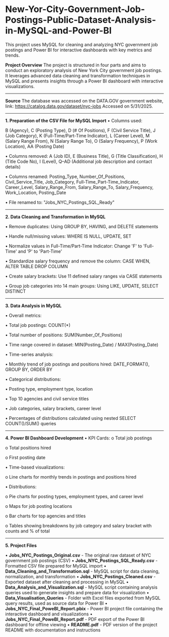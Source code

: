 # New-Yor-City-Government-Job-Postings-Public-Dataset-Analysis-in-MySQL-and-Power-BI
This project uses MySQL for cleaning and analyzing NYC government job postings and Power BI for interactive dashboards with key metrics and trends.


**Project Overview**
The project is structured in four parts and aims to conduct an exploratory analysis of New York City government job postings. It leverages advanced data cleaning and transformation techniques in MySQL and presents insights through a Power BI dashboard with interactive visualizations.
________________________________________
**Source**
The database was accessed on the DATA.GOV government website, link: https://catalog.data.gov/dataset/nyc-jobs 
Accessed on 5/31/2025.
________________________________________

**1. Preparation of the CSV File for MySQL Import**
•	Columns used:

B (Agency), C (Posting Type), D (# Of Positions), F (Civil Service Title), J (Job Category), K (Full-Time/Part-Time Indicator), L (Career Level), M (Salary Range From), N (Salary Range To), O (Salary Frequency), P (Work Location), AA (Posting Date)

•	Columns removed:
A (Job ID), E (Business Title), G (Title Classification), H (Title Code No), I (Level), Q–AD (Additional job description and contact details)

•	Columns renamed:
Posting_Type, Number_Of_Positions, Civil_Service_Title, Job_Category, Full-Time_Part-Time_Indicator, Career_Level, Salary_Range_From, Salary_Range_To, Salary_Frequency, Work_Location, Posting_Date

•	File renamed to:
"Jobs_NYC_Postings_SQL_Ready"
________________________________________
**2. Data Cleaning and Transformation in MySQL**

•	Remove duplicates: Using GROUP BY, HAVING, and DELETE statements

•	Handle null/missing values: WHERE IS NULL, UPDATE, SET

•	Normalize values in Full-Time/Part-Time Indicator: Change 'F' to 'Full-Time' and 'P' to 'Part-Time'

•	Standardize salary frequency and remove the column: CASE WHEN, ALTER TABLE DROP COLUMN

•	Create salary brackets: Use 11 defined salary ranges via CASE statements

•	Group job categories into 14 main groups: Using LIKE, UPDATE, SELECT DISTINCT
________________________________________
**3. Data Analysis in MySQL**

•	Overall metrics:

•	Total job postings: COUNT(*)

•	Total number of positions: SUM(Number_Of_Positions)

•	Time range covered in dataset: MIN(Posting_Date) / MAX(Posting_Date)

•	Time-series analysis:

•	Monthly trend of job postings and positions hired: DATE_FORMAT(), GROUP BY, ORDER BY

•	Categorical distributions:

•	Posting type, employment type, location

•	Top 10 agencies and civil service titles

•	Job categories, salary brackets, career level

•	Percentages of distributions calculated using nested SELECT COUNT()/SUM() queries
________________________________________
**4. Power BI Dashboard Development**
•	KPI Cards:
o	Total job postings

o	Total positions hired

o	First posting date

•	Time-based visualizations:

o	Line charts for monthly trends in postings and positions hired

•	Distributions:

o	Pie charts for posting types, employment types, and career level

o	Maps for job posting locations

o	Bar charts for top agencies and titles

o	Tables showing breakdowns by job category and salary bracket with counts and % of total

________________________________________
**5. Project Files**

•	**Jobs_NYC_Postings_Original.csv** - The original raw dataset of NYC government job postings (CSV)
•	**Jobs_NYC_Postings_SQL_Ready.csv** -  Formatted CSV file prepared for MySQL import
• **Data_Cleaning_and_Transformation.sql** - MySQL script for data cleaning, normalization, and transformation
•	**Jobs_NYC_Postings_Cleaned.csv** -Exported dataset after cleaning and processing in MySQL
• **Data_Analysis_and_Visualization.sql** - MySQL script containing analysis queries used to generate insights and prepare data for visualization
• **Data_Visualisation_Queries** - Folder with Excel files exported from MySQL query results, used as source data for Power BI
• **Jobs_NYC_Final_PoweBI_Report.pbix** - Power BI project file containing the interactive dashboard and visualizations
• **Jobs_NYC_Final_PoweBI_Report.pdf** -  PDF export of the Power BI dashboard for offline viewing
• **README.pdf** - PDF version of the project README with documentation and instructions
